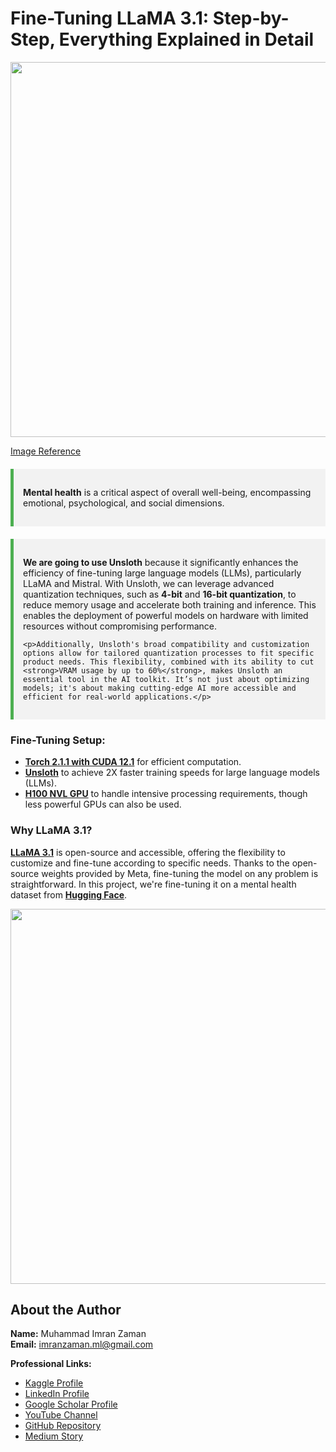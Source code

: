 # **Fine-Tuning LLaMA 3.1: Step-by-Step, Everything Explained in Detail**

<p align="center">
    <img src="https://hyperight.com/wp-content/uploads/2024/07/Meta-Llama-31-1024x576.webp" width="600">
</p>

[Image Reference](https://hyperight.com/wp-content/uploads/2024/07/Meta-Llama-31-1024x576.webp)

<div style="background-color: #f2f2f2; border-left: 5px solid #4CAF50; padding: 15px; margin: 20px 0;">
    <p><strong>Mental health</strong> is a critical aspect of overall well-being, encompassing emotional, psychological, and social dimensions.</p>
</div>

<div style="background-color: #f2f2f2; border-left: 5px solid #4CAF50; padding: 15px; margin: 20px 0;">
    <p><strong>We are going to use Unsloth</strong> because it significantly enhances the efficiency of fine-tuning large language models (LLMs), particularly LLaMA and Mistral. With Unsloth, we can leverage advanced quantization techniques, such as <strong>4-bit</strong> and <strong>16-bit quantization</strong>, to reduce memory usage and accelerate both training and inference. This enables the deployment of powerful models on hardware with limited resources without compromising performance.</p>

    <p>Additionally, Unsloth's broad compatibility and customization options allow for tailored quantization processes to fit specific product needs. This flexibility, combined with its ability to cut <strong>VRAM usage by up to 60%</strong>, makes Unsloth an essential tool in the AI toolkit. It’s not just about optimizing models; it's about making cutting-edge AI more accessible and efficient for real-world applications.</p>
</div>

### **Fine-Tuning Setup:**

- **[Torch 2.1.1 with CUDA 12.1](https://pytorch.org/)** for efficient computation.
- **[Unsloth](https://github.com/unslothai/unsloth)** to achieve 2X faster training speeds for large language models (LLMs).
- **[H100 NVL GPU](https://www.nvidia.com/content/dam/en-zz/Solutions/Data-Center/h100/PB-11773-001_v01.pdf)** to handle intensive processing requirements, though less powerful GPUs can also be used.

### **Why LLaMA 3.1?**

**[LLaMA 3.1](https://llama.meta.com/)** is open-source and accessible, offering the flexibility to customize and fine-tune according to specific needs. Thanks to the open-source weights provided by Meta, fine-tuning the model on any problem is straightforward. In this project, we're fine-tuning it on a mental health dataset from **[Hugging Face](https://huggingface.co/datasets/Amod/mental_health_counseling_conversations)**.

<p align="center">
    <img src="https://miro.medium.com/v2/resize:fit:1400/1*mjbBdZ1-p7cKQkp-bU7aCg.gif" width="600">
</p>

## **About the Author**

**Name:** Muhammad Imran Zaman  
**Email:** imranzaman.ml@gmail.com

**Professional Links:**
- [Kaggle Profile](https://www.kaggle.com/imranzaman)
- [LinkedIn Profile](https://www.linkedin.com/in/muhammad-imran-zaman/)
- [Google Scholar Profile](https://scholar.google.com/citations?user=ImranZaman)
- [YouTube Channel](https://www.youtube.com/channel/UCImranZaman)
- [GitHub Repository](https://github.com/Imran-ml/Mental-Health-Chatbot-LLaMA3.1)
- [Medium Story](https://imranzaman-5202.medium.com/)
